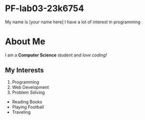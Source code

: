 # PF-lab03-23k6754

My name is [your name here]
I have a lot of interest in programming
# About Me  <!-- heading -->

I am a **Computer Science** student and *love coding!*  <!-- bold + italic -->

## My Interests
1. Programming  
2. Web Development  
3. Problem Solving  

- Reading Books  
- Playing Football  
- Traveling  

